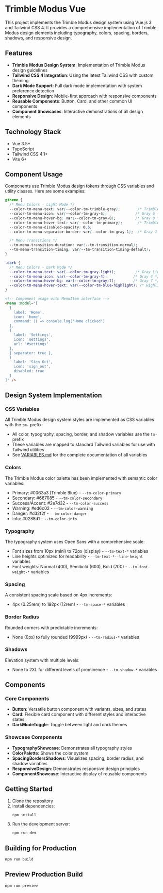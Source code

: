 # Trimble Modus Vue

This project implements the Trimble Modus design system using Vue.js 3 and Tailwind CSS 4. It provides a comprehensive implementation of Trimble Modus design elements including typography, colors, spacing, borders, shadows, and responsive design.

## Features

- **Trimble Modus Design System**: Implementation of Trimble Modus design guidelines
- **Tailwind CSS 4 Integration**: Using the latest Tailwind CSS with custom theming
- **Dark Mode Support**: Full dark mode implementation with system preference detection
- **Responsive Design**: Mobile-first approach with responsive components
- **Reusable Components**: Button, Card, and other common UI components
- **Component Showcases**: Interactive demonstrations of all design elements

## Technology Stack

- Vue 3.5+
- TypeScript
- Tailwind CSS 4.1+
- Vite 6+

## Component Usage

Components use Trimble Modus design tokens through CSS variables and utility classes. Here are some examples:

```css
@theme {
  /* Menu Colors - Light Mode */
  --color-tm-menu-text: var(--color-tm-trimble-gray);        /* Trimble Gray */
  --color-tm-menu-icon: var(--color-tm-gray-6);             /* Gray 6 - Secondary Text & Icons */
  --color-tm-menu-hover-bg: var(--color-tm-gray-0);         /* Gray 0 */
  --color-tm-menu-hover-text: var(--color-tm-primary);       /* Trimble Blue */
  --color-tm-menu-disabled-opacity: 0.6;
  --color-tm-menu-separator-border: var(--color-tm-gray-1);  /* Gray 1 */

  /* Menu Transitions */
  --tm-menu-transition-duration: var(--tm-transition-normal);
  --tm-menu-transition-timing: var(--tm-transition-timing-default);
}

.dark {
  /* Menu Colors - Dark Mode */
  --color-tm-menu-text: var(--color-tm-gray-light);         /* Gray Light */
  --color-tm-menu-icon: var(--color-tm-gray-4);            /* Gray 4 */
  --color-tm-menu-hover-bg: var(--color-tm-gray-7);        /* Gray 7 */
  --color-tm-menu-hover-text: var(--color-tm-blue-highlight); /* Highlight Blue */
}
```

```html
<!-- Component usage with MenuItem interface -->
<Menu :model="[
  {
    label: 'Home',
    icon: 'home',
    command: () => console.log('Home clicked')
  },
  {
    label: 'Settings',
    icon: 'settings',
    url: '#settings'
  },
  { separator: true },
  {
    label: 'Sign Out',
    icon: 'sign_out',
    disabled: true
  }
]" />
```


## Design System Implementation

### CSS Variables

All Trimble Modus design system styles are implemented as CSS variables with the `tm-` prefix:

- All color, typography, spacing, border, and shadow variables use the `tm-` prefix
- These variables are mapped to standard Tailwind variables for use with Tailwind utilities
- See [VARIABLES.md](./VARIABLES.md) for the complete documentation of all variables

### Colors

The Trimble Modus color palette has been implemented with semantic color variables:

- Primary: #0063a3 (Trimble Blue) - `--tm-color-primary`
- Secondary: #667085 - `--tm-color-secondary`
- Success/Accent: #2e7d32 - `--tm-color-success`
- Warning: #ed6c02 - `--tm-color-warning`
- Danger: #d32f2f - `--tm-color-danger`
- Info: #0288d1 - `--tm-color-info`

### Typography

The typography system uses Open Sans with a comprehensive scale:

- Font sizes from 10px (mini) to 72px (display) - `--tm-text-*` variables
- Line heights optimized for readability - `--tm-text-*--line-height` variables
- Font weights: Normal (400), Semibold (600), Bold (700) - `--tm-font-weight-*` variables

### Spacing

A consistent spacing scale based on 4px increments:

- 4px (0.25rem) to 192px (12rem) - `--tm-space-*` variables

### Border Radius

Rounded corners with predictable increments:

- None (0px) to fully rounded (9999px) - `--tm-radius-*` variables

### Shadows

Elevation system with multiple levels:

- None to 2XL for different levels of prominence - `--tm-shadow-*` variables

## Components

### Core Components

- **Button**: Versatile button component with variants, sizes, and states
- **Card**: Flexible card component with different styles and interactive states
- **DarkModeToggle**: Toggle between light and dark themes

### Showcase Components

- **TypographyShowcase**: Demonstrates all typography styles
- **ColorPalette**: Shows the color system
- **SpacingBordersShadows**: Visualizes spacing, border radius, and shadow variables
- **ResponsiveDesign**: Demonstrates responsive design principles
- **ComponentShowcase**: Interactive display of reusable components

## Getting Started

1. Clone the repository
2. Install dependencies:
   ```bash
   npm install
   ```
3. Run the development server:
   ```bash
   npm run dev
   ```

## Building for Production

```bash
npm run build
```

## Preview Production Build

```bash
npm run preview
```
